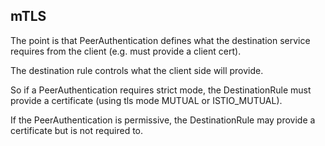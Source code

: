 ## mTLS

The point is that PeerAuthentication defines what the destination service requires from the client (e.g. must provide a client cert).

The destination rule controls what the client side will provide.

So if a PeerAuthentication requires strict mode, the DestinationRule must provide a certificate (using tls mode MUTUAL or ISTIO_MUTUAL).

If the PeerAuthentication is permissive, the DestinationRule may provide a certificate but is not required to.